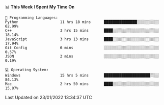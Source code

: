 
<!--START_SECTION:waka-->
📊 **This Week I Spent My Time On** 

```text
💬 Programming Languages: 
Python                   11 hrs 18 mins      ███████████████░░░░░░░░░░   62.99% 
C++                      3 hrs 15 mins       ████░░░░░░░░░░░░░░░░░░░░░   18.14% 
JavaScript               3 hrs 13 mins       ████░░░░░░░░░░░░░░░░░░░░░   17.94% 
Git Config               6 mins              ░░░░░░░░░░░░░░░░░░░░░░░░░   0.57% 
JSON                     2 mins              ░░░░░░░░░░░░░░░░░░░░░░░░░   0.19%

💻 Operating System: 
Windows                  15 hrs 5 mins       █████████████████████░░░░   84.13% 
Mac                      2 hrs 50 mins       ████░░░░░░░░░░░░░░░░░░░░░   15.87%

```


 Last Updated on 23/01/2022 13:34:37 UTC
<!--END_SECTION:waka-->
